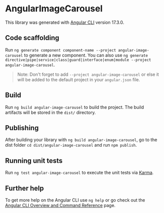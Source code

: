 # AngularImageCarousel

This library was generated with [Angular CLI](https://github.com/angular/angular-cli) version 17.3.0.

## Code scaffolding

Run `ng generate component component-name --project angular-image-carousel` to generate a new component. You can also use `ng generate directive|pipe|service|class|guard|interface|enum|module --project angular-image-carousel`.
> Note: Don't forget to add `--project angular-image-carousel` or else it will be added to the default project in your `angular.json` file. 

## Build

Run `ng build angular-image-carousel` to build the project. The build artifacts will be stored in the `dist/` directory.

## Publishing

After building your library with `ng build angular-image-carousel`, go to the dist folder `cd dist/angular-image-carousel` and run `npm publish`.

## Running unit tests

Run `ng test angular-image-carousel` to execute the unit tests via [Karma](https://karma-runner.github.io).

## Further help

To get more help on the Angular CLI use `ng help` or go check out the [Angular CLI Overview and Command Reference](https://angular.io/cli) page.
